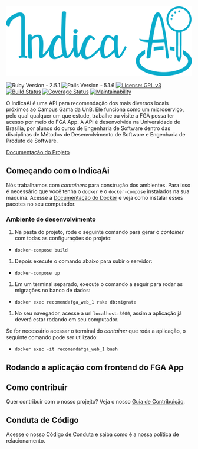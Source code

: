 ![Indica Ai](docs/assets/logo.png)

![Ruby Version - 2.5.1](https://img.shields.io/badge/ruby-v2.5.1-blue.svg)
![Rails Version - 5.1.6](https://img.shields.io/badge/rails-v5.1.6-blue.svg)
[![License: GPL v3](https://img.shields.io/badge/License-GPL%20v3-blue.svg)](https://www.gnu.org/licenses/gpl-3.0)
[![Build Status](https://travis-ci.org/fga-eps-mds/2018.2-IndicaAi.svg?branch=devel)](https://travis-ci.org/fga-eps-mds/2018.2-IndicaAi)
[![Coverage Status](https://coveralls.io/repos/github/fga-eps-mds/2018.2-IndicaAi/badge.svg?branch=devel)](https://coveralls.io/github/fga-eps-mds/2018.2-IndicaAi?branch=devel)
[![Maintainability](https://api.codeclimate.com/v1/badges/2a2e16ded87b761154aa/maintainability)](https://codeclimate.com/github/fga-eps-mds/2018.2-IndicaAi/maintainability)

O IndicaAi é uma API para recomendação dos mais diversos locais próximos ao Campus Gama da UnB. Ele funciona como um microserviço, pelo qual qualquer um que estude, trabalhe ou visite a FGA possa ter acesso por meio do FGA App. A API é desenvolvida na Universidade de Brasília, por alunos do curso de Engenharia de Software dentro das disciplinas de Métodos de Desenvolvimento de Software e Engenharia de Produto de Software.

[Documentação do Projeto](https://fga-eps-mds.github.io/2018.2-IndicaAi/)

## Começando com o IndicaAi

Nós trabalhamos com _containers_ para construção dos ambientes. Para isso é necessário que você tenha o `docker` e o `docker-compose` instalados na sua máquina. Acesse a [Documentação do Docker](https://docs.docker.com/) e veja como instalar esses pacotes no seu computador.

### Ambiente de desenvolvimento

1. Na pasta do projeto, rode o seguinte comando para gerar o _container_ com todas as configurações do projeto:
* `docker-compose build`
1. Depois execute o comando abaixo para subir o servidor:
* `docker-compose up`
1. Em um terminal separado, execute o comando a seguir para rodar as migrações no banco de dados:
* `docker exec recomendafga_web_1 rake db:migrate`
1. No seu navegador, acesse a url `localhost:3000`, assim a aplicação já deverá estar rodando em seu computador.

Se for necessário acessar o terminal do _container_ que roda a aplicação, o seguinte comando pode ser utilizado:
* `docker exec -it recomendafga_web_1 bash`

## Rodando a aplicação com frontend do FGA App

## Como contribuir

Quer contribuir com o nosso projejto? Veja o nosso [Guia de Contribuição](https://github.com/fga-eps-mds/2018.2-IndicaAi/blob/devel/CONTRIBUTING.md).

## Conduta de Código

Acesse o nosso [Código de Conduta](https://github.com/fga-eps-mds/2018.2-IndicaAi/blob/devel/CODE_OF_CONDUCT.md) e saiba como é a nossa política de relacionamento.
